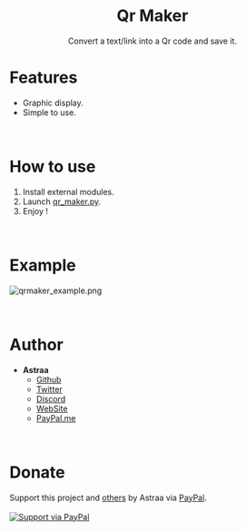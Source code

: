 <h1 align="center">Qr Maker</h1>
<p align="center">Convert a text/link into a Qr code and save it.</p>

# Features
 - Graphic display.
 - Simple to use.

<br>

# How to use
 1. Install external modules.
 2. Launch [qr_maker.py](qr_maker.py).
 3. Enjoy !
 
<br>

# Example
![qrmaker_example.png](https://cdn.discordapp.com/attachments/778283706388709376/880753675679727617/unknown.png)
 
<br>

# Author
- **Astraa**
    - [Github](https://github.com/AstraaDev)
    - [Twitter](https://twitter.com/AstraaDev)
    - [Discord](https://discord.gg/pUZrFnabvd)
    - [WebSite](http://astraadev.club/)
    - [PayPal.me](https://www.paypal.com/paypalme/fmrhrt)

<br>

# Donate
Support this project and [others](https://github.com/AstraaDev) by Astraa via [PayPal](https://www.paypal.com/).
<br>
<br>
<a href="https://www.paypal.me/fmrhrt/">
  <img alt="Support via PayPal" src="https://cdn.rawgit.com/twolfson/paypal-github-button/1.0.0/dist/button.svg"/>
</a>
